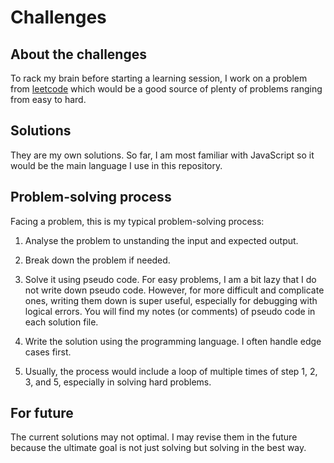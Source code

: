 # Challenges

## About the challenges
To rack my brain before starting a learning session, I work on a problem from [leetcode](https://leetcode.com/) which would be a good source of plenty of problems ranging from easy to hard.
## Solutions
They are my own solutions. So far, I am most familiar with JavaScript so it would be the main language I use in this repository.
## Problem-solving process
Facing a problem, this is my typical problem-solving process:
1. Analyse the problem to unstanding the input and expected output.

2. Break down the problem if needed.

3. Solve it using pseudo code. For easy problems, I am a bit lazy that I do not write down pseudo code. However, for more difficult and complicate ones, writing them down is super useful, especially for debugging with logical errors. You will find my notes (or comments) of pseudo code in each solution file.

4. Write the solution using the programming language. I often handle edge cases first.

5. Usually, the process would include a loop of multiple times of step 1, 2, 3, and 5, especially in solving hard problems. 
## For future
The current solutions may not optimal. I may revise them in the future because the ultimate goal is not just solving but solving in the best way.
